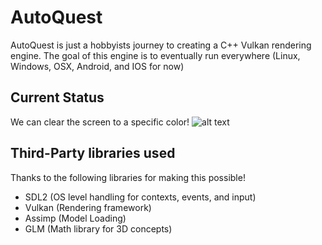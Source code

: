 # AutoQuest
AutoQuest is just a hobbyists journey to creating a C++ Vulkan rendering engine. The goal of this engine is to eventually run everywhere (Linux, Windows, OSX, Android, and IOS for now)

## Current Status
We can clear the screen to a specific color!
![alt text](https://i.imgur.com/YQ87Bb4.png "Screen rendering with color(.2f, .4f, .6f, 1.0f)")

## Third-Party libraries used
Thanks to the following libraries for making this possible!
- SDL2 (OS level handling for contexts, events, and input)
- Vulkan (Rendering framework)
- Assimp (Model Loading)
- GLM (Math library for 3D concepts)

